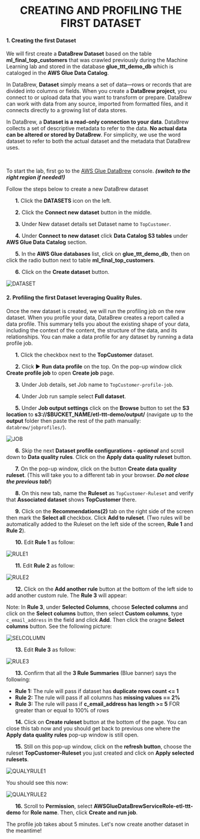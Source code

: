 <h1 id="toc_0" align="center">
CREATING AND PROFILING THE FIRST DATASET
</h1>


#### **1.** Creating the first Dataset 

We will first create a **DataBrew Dataset** based on the table **ml\_final\_top\_customers** that was crawled previously during the Machine Learning lab and stored in the database **glue\_ttt\_demo\_db** which is cataloged in the **AWS Glue Data Catalog**.

In DataBrew, **Dataset** simply means a set of data—rows or records that are divided into columns or fields. When you create a **DataBrew project**, you connect to or upload data that you want to transform or prepare. DataBrew can work with data from any source, imported from formatted files, and it connects directly to a growing list of data stores. 

In DataBrew, a **Dataset is a read-only connection to your data**. DataBrew collects a set of descriptive metadata to refer to the data. **No actual data can be altered or stored by DataBrew**. For simplicity, we use the word dataset to refer to both the actual dataset and the metadata that DataBrew uses.

<br>

To start the lab, first go to the [AWS Glue DataBrew](https://console.aws.amazon.com/databrew/) console. ***(switch to the right region if needed!)***


Follow the steps below to create a new DataBrew dataset

&nbsp;&nbsp;&nbsp;&nbsp;&nbsp; **1.** Click the **DATASETS** icon on the left.

&nbsp;&nbsp;&nbsp;&nbsp;&nbsp; **2.** Click the **Connect new dataset** button in the middle.

&nbsp;&nbsp;&nbsp;&nbsp;&nbsp; **3.** Under New dataset details set Dataset name to `TopCustomer`.

&nbsp;&nbsp;&nbsp;&nbsp;&nbsp; **4.** Under **Connect to new dataset** click **Data Catalog S3 tables** under **AWS Glue Data Catalog** section. 

&nbsp;&nbsp;&nbsp;&nbsp;&nbsp; **5.** In the **AWS Glue databases** list, click  on **glue\_ttt\_demo\_db**, then on click the radio button next to table **ml\_final\_top\_customers**.

&nbsp;&nbsp;&nbsp;&nbsp;&nbsp; **6.** Click on the **Create dataset** button.

![DATASET](images/01-new-connection.png)

#### **2.** Profiling the first Dataset leveraging Quality Rules.

Once the new dataset is created, we will run the profiling job on the new dataset. When you profile your data, DataBrew creates a report called a data profile. This summary tells you about the existing shape of your data, including the context of the content, the structure of the data, and its relationships. You can make a data profile for any dataset by running a data profile job.

&nbsp;&nbsp;&nbsp;&nbsp;&nbsp; **1.** Click the checkbox next to the **TopCustomer** dataset.

&nbsp;&nbsp;&nbsp;&nbsp;&nbsp; **2.** Click ▶ **Run data profile** on the top. On the pop-up window click **Create profile job** to open **Create job** page.

&nbsp;&nbsp;&nbsp;&nbsp;&nbsp; **3.** Under Job details, set Job name to `TopCustomer-profile-job`.

&nbsp;&nbsp;&nbsp;&nbsp;&nbsp; **4.** Under Job run sample select **Full dataset**.

&nbsp;&nbsp;&nbsp;&nbsp;&nbsp; **5.** Under **Job output settings** click on the **Browse** button to set the **S3 location** to **s3://\$BUCKET_NAME/etl-ttt-demo/output/** (navigate up to the **output** folder then paste the rest of the path manually: `databrew/jobprofiles/`).

![JOB](images/02-create-profile-job-1.png)


&nbsp;&nbsp;&nbsp;&nbsp;&nbsp; **6.** Skip the next **Dataset profile configurations -** ***optional*** and scroll down to **Data quality rules**. Click on the **Apply data quality ruleset** button.

&nbsp;&nbsp;&nbsp;&nbsp;&nbsp; **7.** On the pop-up window, click on the button **Create data quality ruleset**. (This will take you to a different tab in your browser. ***Do not close the previous tab!***)

&nbsp;&nbsp;&nbsp;&nbsp;&nbsp; **8.** On this new tab, name the **Ruleset** as `TopCustomer-Ruleset` and verify that **Associated dataset** shows **TopCustomer** there.

&nbsp;&nbsp;&nbsp;&nbsp;&nbsp; **9.** Click on the **Recommendations(2)** tab on the right side of the screen then mark the **Select all** checkbox. Click **Add to ruleset**. (Two rules will be automatically added to the Ruleset on the left side of the screen, **Rule 1** and **Rule 2**).

&nbsp;&nbsp;&nbsp;&nbsp;&nbsp; **10.** Edit **Rule 1** as follow:

![RULE1](images/04-rule1.png)

&nbsp;&nbsp;&nbsp;&nbsp;&nbsp; **11.** Edit **Rule 2** as follow:

![RULE2](images/05-rule2.png)

&nbsp;&nbsp;&nbsp;&nbsp;&nbsp; **12.** Click on the **Add another rule** button at the bottom of the left side to add another custom rule. The **Rule 3** will appear:

 Note: In **Rule 3**, under **Selected Columns**, choose **Selected columns** and click on the **Select columns** button, then select **Custom columns**, type `c_email_address` in the field and click **Add**. Then click the oragne **Select columns** button. See the following picture:

![SELCOLUMN](images/06-select-column.png)


&nbsp;&nbsp;&nbsp;&nbsp;&nbsp; **13.** Edit **Rule 3** as follow:

![RULE3](images/07-rule3.png)


&nbsp;&nbsp;&nbsp;&nbsp;&nbsp; **13.** Confirm that all the **3 Rule Summaries** (Blue banner) says the following:

- **Rule 1:** The rule will pass if dataset has **duplicate rows count <= 1** 
- **Rule 2:** The rule will pass if all columns has **missing values == 2%**
- **Rule 3:** The rule will pass if **c_email_address has length >= 5** FOR greater than or equal to 100% of rows 


&nbsp;&nbsp;&nbsp;&nbsp;&nbsp; **14.** Click on **Create ruleset** button at the bottom of the page. You can close this tab now and you should get back to previous one where the **Apply data quality rules** pop-up window is still open.

&nbsp;&nbsp;&nbsp;&nbsp;&nbsp; **15.** Still on this pop-up window, click on the **refresh button**, choose the ruleset **TopCustomer-Ruleset** you just created and click on **Apply selected rulesets**.

![QUALYRULE1](images/08-quality-rule.png)

You should see this now:

![QUALYRULE2](images/09-quality-rule2.png)

&nbsp;&nbsp;&nbsp;&nbsp;&nbsp; **16.**  Scroll to **Permission**, select **AWSGlueDataBrewServiceRole-etl-ttt-demo** for **Role name**. Then, click **Create and run job**.

The profile job takes about 5 minutes. Let's now create another dataset in the meantime!


